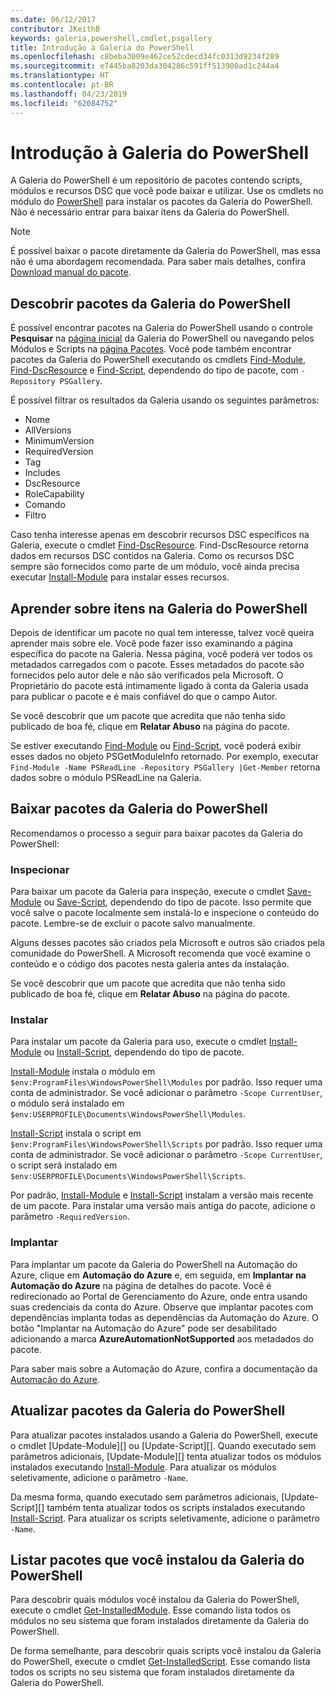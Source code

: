 ```yaml
---
ms.date: 06/12/2017
contributor: JKeithB
keywords: galeria,powershell,cmdlet,psgallery
title: Introdução à Galeria do PowerShell
ms.openlocfilehash: c8beba3009e462ce52cdecd34fc0313d9234f289
ms.sourcegitcommit: e7445ba8203da304286c591ff513900ad1c244a4
ms.translationtype: HT
ms.contentlocale: pt-BR
ms.lasthandoff: 04/23/2019
ms.locfileid: "62084752"
---
```

# <a name="getting-started-with-the-powershell-gallery"></a>Introdução à Galeria do PowerShell

A Galeria do PowerShell é um repositório de pacotes contendo scripts, módulos e recursos DSC que você pode baixar e utilizar. Use os cmdlets no módulo do [PowerShell](/powershell/module/powershellget) para instalar os pacotes da Galeria do PowerShell. Não é necessário entrar para baixar itens da Galeria do PowerShell.

> [!NOTE]
> É possível baixar o pacote diretamente da Galeria do PowerShell, mas essa não é uma abordagem recomendada.
> Para saber mais detalhes, confira [Download manual do pacote](/powershell/gallery/how-to/working-with-packages/manual-download).

## <a name="discovering-packages-from-the-powershell-gallery"></a>Descobrir pacotes da Galeria do PowerShell

É possível encontrar pacotes na Galeria do PowerShell usando o controle **Pesquisar** na [página inicial](https://www.powershellgallery.com) da Galeria do PowerShell ou navegando pelos Módulos e Scripts na [página Pacotes](https://www.powershellgallery.com/packages). Você pode também encontrar pacotes da Galeria do PowerShell executando os cmdlets [Find-Module][], [Find-DscResource] e [Find-Script][], dependendo do tipo de pacote, com `-Repository PSGallery`.

É possível filtrar os resultados da Galeria usando os seguintes parâmetros:

- Nome
- AllVersions
- MinimumVersion
- RequiredVersion
- Tag
- Includes
- DscResource
- RoleCapability
- Comando
- Filtro

Caso tenha interesse apenas em descobrir recursos DSC específicos na Galeria, execute o cmdlet [Find-DscResource]. Find-DscResource retorna dados em recursos DSC contidos na Galeria.
Como os recursos DSC sempre são fornecidos como parte de um módulo, você ainda precisa executar [Install-Module][] para instalar esses recursos.

## <a name="learning-about-packages-in-the-powershell-gallery"></a>Aprender sobre itens na Galeria do PowerShell

Depois de identificar um pacote no qual tem interesse, talvez você queira aprender mais sobre ele. Você pode fazer isso examinando a página específica do pacote na Galeria. Nessa página, você poderá ver todos os metadados carregados com o pacote. Esses metadados do pacote são fornecidos pelo autor dele e não são verificados pela Microsoft. O Proprietário do pacote está intimamente ligado à conta da Galeria usada para publicar o pacote e é mais confiável do que o campo Autor.

Se você descobrir que um pacote que acredita que não tenha sido publicado de boa fé, clique em **Relatar Abuso** na página do pacote.

Se estiver executando [Find-Module][] ou [Find-Script][], você poderá exibir esses dados no objeto PSGetModuleInfo retornado. Por exemplo, executar `Find-Module -Name PSReadLine -Repository PSGallery |Get-Member`
retorna dados sobre o módulo PSReadLine na Galeria.

## <a name="downloading-packages-from-the-powershell-gallery"></a>Baixar pacotes da Galeria do PowerShell

Recomendamos o processo a seguir para baixar pacotes da Galeria do PowerShell:

### <a name="inspect"></a>Inspecionar

Para baixar um pacote da Galeria para inspeção, execute o cmdlet [Save-Module][] ou [Save-Script][], dependendo do tipo de pacote. Isso permite que você salve o pacote localmente sem instalá-lo e inspecione o conteúdo do pacote. Lembre-se de excluir o pacote salvo manualmente.

Alguns desses pacotes são criados pela Microsoft e outros são criados pela comunidade do PowerShell.
A Microsoft recomenda que você examine o conteúdo e o código dos pacotes nesta galeria antes da instalação.

Se você descobrir que um pacote que acredita que não tenha sido publicado de boa fé, clique em **Relatar Abuso** na página do pacote.

### <a name="install"></a>Instalar

Para instalar um pacote da Galeria para uso, execute o cmdlet [Install-Module][] ou [Install-Script][], dependendo do tipo de pacote.

[Install-Module][] instala o módulo em `$env:ProgramFiles\WindowsPowerShell\Modules` por padrão.
Isso requer uma conta de administrador. Se você adicionar o parâmetro `-Scope CurrentUser`, o módulo será instalado em `$env:USERPROFILE\Documents\WindowsPowerShell\Modules`.

[Install-Script][] instala o script em `$env:ProgramFiles\WindowsPowerShell\Scripts` por padrão.
Isso requer uma conta de administrador. Se você adicionar o parâmetro `-Scope CurrentUser`, o script será instalado em `$env:USERPROFILE\Documents\WindowsPowerShell\Scripts`.

Por padrão, [Install-Module][] e [Install-Script][] instalam a versão mais recente de um pacote.
Para instalar uma versão mais antiga do pacote, adicione o parâmetro `-RequiredVersion`.

### <a name="deploy"></a>Implantar

Para implantar um pacote da Galeria do PowerShell na Automação do Azure, clique em **Automação do Azure** e, em seguida, em **Implantar na Automação do Azure** na página de detalhes do pacote. Você é redirecionado ao Portal de Gerenciamento do Azure, onde entra usando suas credenciais da conta do Azure. Observe que implantar pacotes com dependências implanta todas as dependências da Automação do Azure. O botão "Implantar na Automação do Azure" pode ser desabilitado adicionando a marca **AzureAutomationNotSupported** aos metadados do pacote.

Para saber mais sobre a Automação do Azure, confira a documentação da [Automação do Azure](/azure/automation).

## <a name="updating-packages-from-the-powershell-gallery"></a>Atualizar pacotes da Galeria do PowerShell

Para atualizar pacotes instalados usando a Galeria do PowerShell, execute o cmdlet [Update-Module][] ou [Update-Script][]. Quando executado sem parâmetros adicionais, [Update-Module][] tenta atualizar todos os módulos instalados executando [Install-Module][]. Para atualizar os módulos seletivamente, adicione o parâmetro `-Name`. 

Da mesma forma, quando executado sem parâmetros adicionais, [Update-Script][] também tenta atualizar todos os scripts instalados executando [Install-Script][]. Para atualizar os scripts seletivamente, adicione o parâmetro `-Name`.

## <a name="list-packages-that-you-have-installed-from-the-powershell-gallery"></a>Listar pacotes que você instalou da Galeria do PowerShell

Para descobrir quais módulos você instalou da Galeria do PowerShell, execute o cmdlet [Get-InstalledModule][]. Esse comando lista todos os módulos no seu sistema que foram instalados diretamente da Galeria do PowerShell.

De forma semelhante, para descobrir quais scripts você instalou da Galeria do PowerShell, execute o cmdlet [Get-InstalledScript][]. Esse comando lista todos os scripts no seu sistema que foram instalados diretamente da Galeria do PowerShell.

[Find-DscResource]: /powershell/module/powershellget/Find-DscResource
[Find-Module]: /powershell/module/powershellget/Find-Module
[Find-Script]: /powershell/module/powershellget/Find-Script
[Get-InstalledModule]: /powershell/module/powershellget/Get-InstalledModule
[Get-InstalledScript]: /powershell/module/powershellget/Get-InstalledScript
[Install-Module]: /powershell/module/powershellget/Install-Module
[Install-Script]: /powershell/module/powershellget/Install-Script
[Publish-Module]: /powershell/module/powershellget/Publish-Module
[Publish-Script]: /powershell/module/powershellget/Publish-Script
[Register-PSRepository]: /powershell/module/powershellget/Register-Repository
[Save-Module]: /powershell/module/powershellget/Save-Module
[Save-Script]: /powershell/module/powershellget/Save-Script
